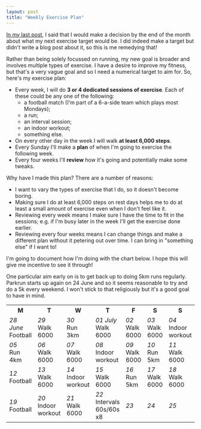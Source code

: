```yaml
---
layout: post
title: "Weekly Exercise Plan"
---
```


[In my last post](/2021/05/16/run30/), I said that I would make a decision by the end of the month about what my next exercise target would be. I did indeed make a target but didn't write a blog post about it, so this is me remedying that!

Rather than being solely focussed on running, my new goal is broader and involves multiple types of exercise. I have a desire to improve my fitness, but that's a very vague goal and so I need a numerical target to aim for. So, here's my exercise plan:

- Every week, I will do **3 or 4 dedicated sessions of exercise**. Each of these could be any one of the following:
  - a football match (I'm part of a 6-a-side team which plays most Mondays);
  - a run;
  - an interval session;
  - an indoor workout;
  - something else.
- On every other day in the week I will walk **at least 6,000 steps**.
- Every Sunday I'll make a **plan** of when I'm going to exercise the following week.
- Every four weeks I'll **review** how it's going and potentially make some tweaks.

Why have I made this plan? There are a number of reasons:

- I want to vary the types of exercise that I do, so it doesn't become boring.
- Making sure I do at least 6,000 steps on rest days helps me to do at least a small amount of exercise even when I don't feel like it.
- Reviewing every week means I make sure I have the time to fit in the sessions; e.g. if I'm busy later in the week I'll get the exercise done earlier.
- Reviewing every four weeks means I can change things and make a different plan without it petering out over time. I can bring in "something else" if I want to!

I'm going to document how I'm doing with the chart below. I hope this will give me incentive to see it through!

One particular aim early on is to get back up to doing 5km runs regularly. Parkrun starts up again on 24 June and so it seems reasonable to try and do a 5k every weekend. I won't stick to that religiously but it's a good goal to have in mind.

<table class="table table-striped table-sm table-hover">
  <tr>
    <th>M</th>
    <th>T</th>
    <th>W</th>
    <th>T</th>
    <th>F</th>
    <th>S</th>
    <th>S</th>
  </tr>

  <tr>
    <td><em>28 June</em><br />Football</td>
    <td><em>29</em><br />Walk 6000</td>
    <td><em>30</em><br />Run 3km</td>
    <td><em>01 July</em><br />Walk 6000</td>
    <td><em>02</em><br />Walk 6000</td>
    <td><em>03</em><br />Walk 6000</td>
    <td><em>04</em><br />Indoor workout</td>
  </tr>

  <tr>
    <td><em>05</em><br />Run 4km</td>
    <td><em>06</em><br />Walk 6000</td>
    <td><em>07</em><br />Walk 6000</td>
    <td><em>08</em><br />Indoor workout</td>
    <td><em>09</em><br />Walk 6000</td>
    <td><em>10</em><br />Run 5km</td>
    <td><em>11</em><br />Walk 6000</td>
  </tr>

  <tr>
    <td><em>12</em><br />Football</td>
    <td><em>13</em><br />Walk 6000</td>
    <td><em>14</em><br />Indoor workout</td>
    <td><em>15</em><br />Walk 6000</td>
    <td><em>16</em><br />Run 5km</td>
    <td><em>17</em><br />Walk 6000</td>
    <td><em>18</em><br />Walk 6000</td>
  </tr>

  <tr>
    <td><em>19</em><br />Football</td>
    <td><em>20</em><br />Indoor workout</td>
    <td><em>21</em><br />Walk 6000</td>
    <td><em>22</em><br />Intervals 60s/60s x8</td>
    <td><em>23</em><br /></td>
    <td><em>24</em><br /></td>
    <td><em>25</em><br /></td>
  </tr>
</table>